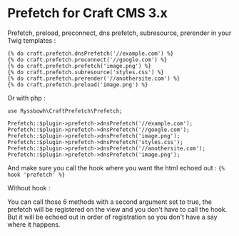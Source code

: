 # Prefetch for Craft CMS 3.x

Prefetch, preload, preconnect, dns prefetch, subresource, prerender in your Twig templates :

```
{% do craft.prefetch.dnsPrefetch('//example.com') %}
{% do craft.prefetch.preconnect('//google.com') %}
{% do craft.prefetch.prefetch('image.png') %}
{% do craft.prefetch.subresource('styles.css') %}
{% do craft.prefetch.prerender('//anothersite.com') %}
{% do craft.prefetch.preload('image.png') %}
```

Or with php :

```
use Ryssbowh\CraftPrefetch\Prefetch;

Prefetch::$plugin->prefetch->dnsPrefetch('//example.com'); 
Prefetch::$plugin->prefetch->dnsPrefetch('//google.com');  
Prefetch::$plugin->prefetch->dnsPrefetch('image.png');  
Prefetch::$plugin->prefetch->dnsPrefetch('styles.css');  
Prefetch::$plugin->prefetch->dnsPrefetch('//anothersite.com');  
Prefetch::$plugin->prefetch->dnsPrefetch('image.png');
```

And make sure you call the hook where you want the html echoed out : `{% hook 'prefetch' %}`

Without hook :

You can call those 6 methods with a second argument set to true, the prefetch will be registered on the view and you don't have to call the hook. But it will be echoed out in order of registration so you don't have a say where it happens.